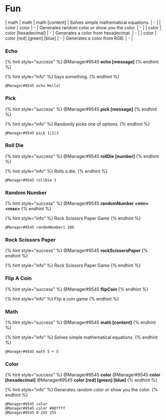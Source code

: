 # Fun

| math | math | math \[content\] | Solves simple mathematical equations. | - |
| color | color | - | Generates random color or show you the color. | - |
| color | color \[hexadecimal\] | - | Generates a color from hexadecimal. | - |
| color | color \[red\] \[green\] \[blue\] | - | Generates a color from RGB. | - |

### Echo

{% hint style="success" %}
@Manager\#9545 **echo \[message\]**
{% endhint %}

{% hint style="info" %}
Says something.
{% endhint %}

```text
@Manager#9545 echo Hello!
```

### Pick

{% hint style="success" %}
@Manager\#9545 **pick \[message\]**
{% endhint %}

{% hint style="info" %}
Randomly picks one of options.
{% endhint %}

```text
@Manager#9545 pick 1|2|3
```

### Roll Die

{% hint style="success" %}
@Manager\#9545 **rollDie \[number\]**
{% endhint %}

{% hint style="info" %}
Rolls a die.
{% endhint %}

```text
@Manager#9545 rollDie 3
```

### Random Number

{% hint style="success" %}
@Manager\#9545 **randomNumber \<min> \<max>**
{% endhint %}

{% hint style="info" %}
Rock Scissors Paper Game
{% endhint %}

```text
@Manager#9545 randomNumber1 100
```

### Rock Scissors Paper

{% hint style="success" %}
@Manager\#9545 **rockScissorsPaper**
{% endhint %}

{% hint style="info" %}
Rock Scissors Paper Game
{% endhint %}

### Flip A Coin

{% hint style="success" %}
@Manager\#9545 **flipCoin**
{% endhint %}

{% hint style="info" %}
Flip a coin game
{% endhint %}

### Math

{% hint style="success" %}
@Manager\#9545 **math \[content\]**
{% endhint %}

{% hint style="info" %}
Solves simple mathematical equations.
{% endhint %}

```text
@Manager#9545 math 5 + 5
```

### Color

{% hint style="success" %}
@Manager\#9545 **color**
@Manager\#9545 **color \[hexadecimal\]**
@Manager\#9545 **color \[red\] \[green\] \[blue\]**
{% endhint %}

{% hint style="info" %}
Generates random color or show you the color.
{% endhint %}

```text
@Manager#9545 color
@Manager#9545 color #00ffff
@Manager#9545 0 255 255
```